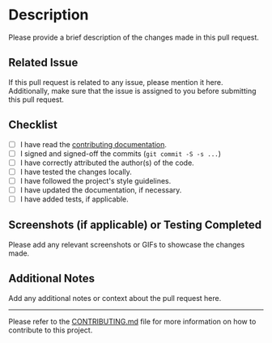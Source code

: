 # Description

Please provide a brief description of the changes made in this pull request.

## Related Issue

If this pull request is related to any issue, please mention it here. Additionally, make sure that the issue is assigned to you before submitting this pull request.

## Checklist

- [ ] I have read the [contributing documentation](https://retina.sh/docs/contributing).
- [ ] I signed and signed-off the commits (`git commit -S -s ...`)
- [ ] I have correctly attributed the author(s) of the code.
- [ ] I have tested the changes locally.
- [ ] I have followed the project's style guidelines.
- [ ] I have updated the documentation, if necessary.
- [ ] I have added tests, if applicable.

## Screenshots (if applicable) or Testing Completed

Please add any relevant screenshots or GIFs to showcase the changes made.

## Additional Notes

Add any additional notes or context about the pull request here.

---

Please refer to the [CONTRIBUTING.md](../CONTRIBUTING.md) file for more information on how to contribute to this project.
